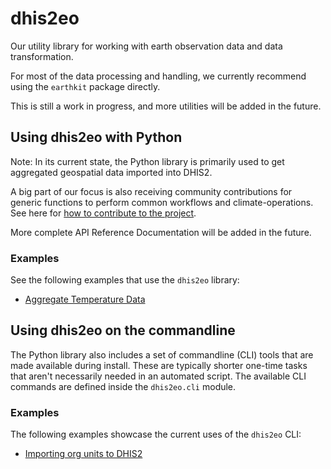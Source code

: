 # dhis2eo

Our utility library for working with earth observation data and data transformation. 

For most of the data processing and handling, we currently recommend using the `earthkit` package directly. 

This is still a work in progress, and more utilities will be added in the future. 

## Using dhis2eo with Python

Note: In its current state, the Python library is primarily used to get aggregated geospatial data imported into DHIS2. 

A big part of our focus is also receiving community contributions for generic functions to perform common workflows and climate-operations. See here for [how to contribute to the project](../contribute.md). 

More complete API Reference Documentation will be added in the future.

### Examples

See the following examples that use the `dhis2eo` library: 

- [Aggregate Temperature Data](../aggregation/temperature.ipynb)

## Using dhis2eo on the commandline

The Python library also includes a set of commandline (CLI) tools that are made available during install. 
These are typically shorter one-time tasks that aren't necessarily needed in an automated script. 
The available CLI commands are defined inside the `dhis2eo.cli` module. 

### Examples

The following examples showcase the current uses of the `dhis2eo` CLI:

- [Importing org units to DHIS2](../org-units/import-to-dhis2.md)
